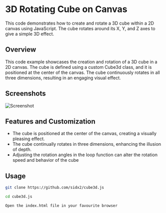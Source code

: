 # 3D Rotating Cube on Canvas
This code demonstrates how to create and rotate a 3D cube within a 2D canvas using JavaScript. The cube rotates around its X, Y, and Z axes to give a simple 3D effect.

## Overview
This code example showcases the creation and rotation of a 3D cube in a 2D canvas. The cube is defined using a custom Cube3d class, and it is positioned at the center of the canvas. The cube continuously rotates in all three dimensions, resulting in an engaging visual effect.

## Screenshots
![Screenshot](https://drive.google.com/uc?export=view&id=1I6h5dAhk9Qc215IRZzCuCn1U3PzjDeCa)

## Features and Customization
- The cube is positioned at the center of the canvas, creating a visually pleasing effect.
- The cube continually rotates in three dimensions, enhancing the illusion of depth.
- Adjusting the rotation angles in the loop function can alter the rotation speed and behavior of the cube

## Usage
```bash
git clone https://github.com/sidx2/cube3d.js
```
```bash
cd cube3d.js
```
```
Open the index.html file in your favourite browser
```